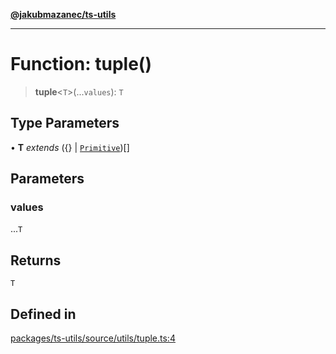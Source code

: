 [**@jakubmazanec/ts-utils**](../README.md)

---

# Function: tuple()

> **tuple**\<`T`\>(...`values`): `T`

## Type Parameters

• **T** _extends_ (\{\} \| [`Primitive`](../type-aliases/Primitive.md))[]

## Parameters

### values

...`T`

## Returns

`T`

## Defined in

[packages/ts-utils/source/utils/tuple.ts:4](https://github.com/jakubmazanec/tools/blob/0633c96618f3c6692ade528aee0f27ac091468a5/packages/ts-utils/source/utils/tuple.ts#L4)
